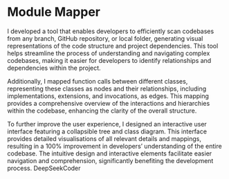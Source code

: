 # Module Mapper 

I developed a tool that enables developers to efficiently scan codebases from any branch, GitHub repository, or local folder, generating visual representations of the code structure and project dependencies. This tool helps streamline the process of understanding and navigating complex codebases, making it easier for developers to identify relationships and dependencies within the project.

Additionally, I mapped function calls between different classes, representing these classes as nodes and their relationships, including implementations, extensions, and invocations, as edges. This mapping provides a comprehensive overview of the interactions and hierarchies within the codebase, enhancing the clarity of the overall structure.

To further improve the user experience, I designed an interactive user interface featuring a collapsible tree and class diagram. This interface provides detailed visualisations of all relevant details and mappings, resulting in a 100% improvement in developers’ understanding of the entire codebase. The intuitive design and interactive elements facilitate easier navigation and comprehension, significantly benefiting the development process.
DeepSeekCoder
